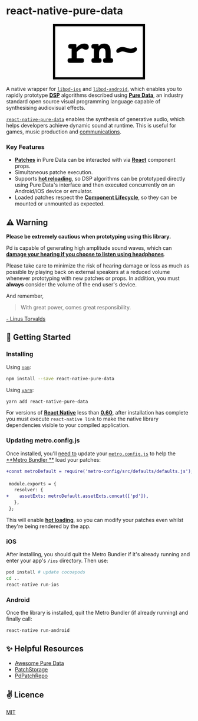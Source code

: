 # react-native-pure-data

<p align="center">
  <img
    src="./public/logo.png"
  />
</p>

A native wrapper for [`libpd-ios`]() and [`libpd-android`](), which enables you to rapidly prototype [**DSP**]() algorithms described using [**Pure Data**](), an industry standard open source visual programming language capable of synthesising audiovisual effects.

[`react-native-pure-data`]() enables the synthesis of generative audio, which helps developers achieve dynamic sound at runtime. This is useful for games, music production and [communications]().

### Key Features

  - [**Patches**]() in Pure Data can be interacted with via [**React**]() component props.
  - Simultaneous patche execution.
  - Supports [**hot reloading**](), so DSP algorithms can be prototyped directly using Pure Data's interface and then executed concurrently on an Android/iOS device or emulator.
  - Loaded patches respect the [**Component Lifecycle**](), so they can be mounted or unmounted as expected.

## ⚠️ Warning

**Please be extremely cautious when prototyping using this library.**

Pd is capable of generating high amplitude sound waves, which can [**damage your hearing if you choose to listen using headphones**]().

Please take care to minimize the risk of hearing damage or loss as much as possible by playing back on external speakers at a reduced volume whenever prototyping with new patches or props. In addition, you must **always** consider the volume of the end user's device.

And remember,

> With great power, comes great responsibility.

[- Linus Torvalds]()

## 🚀 Getting Started

### Installing

Using [`npm`]():

```bash
npm install --save react-native-pure-data
```

Using [`yarn`]():

```bash
yarn add react-native-pure-data
```

For versions of [**React Native**]() less than [**0.60**](), after installation has complete you must execute `react-native link` to make the native library dependencies visible to your compiled application.

### Updating metro.config.js

Once installed, you'll [need to](https://github.com/facebook/metro/issues/367) update your [`metro.config.js`]() to help the [**Metro Bundler **]() load your patches:

```diff
+const metroDefault = require('metro-config/src/defaults/defaults.js');

 module.exports = {
   resolver: {
+    assetExts: metroDefault.assetExts.concat(['pd']),
   },
 };
```

This will enable [**hot loading**](), so you can modify your patches even whilst they're being rendered by the app.

### iOS

After installing, you should quit the Metro Bundler if it's already running and enter your app's `/ios` directory. Then use:

```bash
pod install # update cocoapods
cd ..
react-native run-ios
```
### Android

Once the library is installed, quit the Metro Bundler (if already running) and finally call:

```bash
react-native run-android
```
## ✨ Helpful Resources 

  - [Awesome Pure Data](https://github.com/virtualtam/awesome-puredata)
  - [PatchStorage](https://patchstorage.com)
  - [PdPatchRepo](http://pdpatchrepo.info/patches/patch/14)

## ✌️ Licence
[MIT]()
